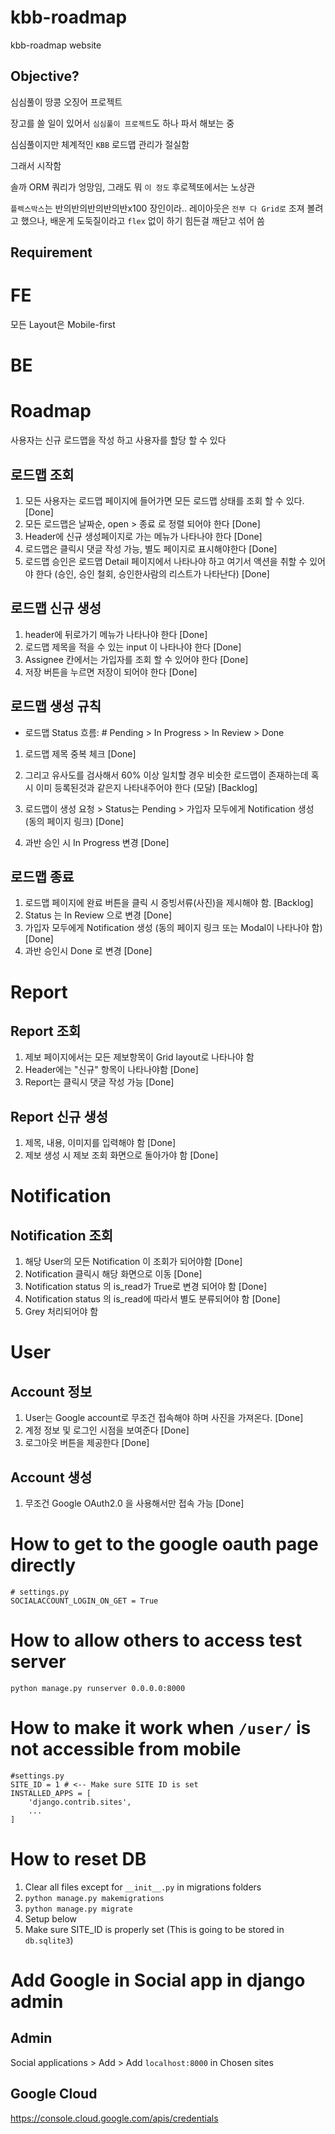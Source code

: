 # kbb-roadmap
kbb-roadmap website

## Objective?
심심풀이 땅콩 오징어 프로젝트

장고를 쓸 일이 있어서 `심심풀이 프로젝트`도 하나 파서 해보는 중

심심풀이지만 체계적인 `KBB` 로드맵 관리가 절실함

그래서 시작함

솔까 ORM 쿼리가 엉망임, 그래도 뭐 `이 정도` 후로젝또에서는 노상관

`플렉스박스`는 반의반의반의반의반x100 장인이라.. 레이아웃은 `전부 다 Grid로` 조져 볼려고 했으나, 배운게 도둑질이라고 `flex` 없이 하기 힘든걸 깨닫고 섞어 씀

## Requirement

# FE
모든 Layout은 Mobile-first


# BE

# Roadmap

사용자는 신규 로드맵을 작성 하고 사용자를 할당 할 수 있다

## 로드맵 조회
1. 모든 사용자는 로드맵 페이지에 들어가면 모든 로드맵 상태를 조회 할 수 있다. [Done]
2. 모든 로드맵은 날짜순, open > 종료 로 정렬 되어야 한다 [Done]
3. Header에 신규 생성페이지로 가는 메뉴가 나타나야 한다 [Done]
4. 로드맵은 클릭시 댓글 작성 가능, 별도 페이지로 표시해야한다 [Done]
5. 로드맵 승인은 로드맵 Detail 페이지에서 나타나야 하고 여기서 액션을 취할 수 있어야 한다 (승인, 승인 철회, 승인한사람의 리스트가 나타난다) [Done]

## 로드맵 신규 생성
1. header에 뒤로가기 메뉴가 나타나야 한다 [Done]
2. 로드맵 제목을 적을 수 있는 input 이 나타나야 한다 [Done]
3. Assignee 칸에서는 가입자를 조회 할 수 있어야 한다 [Done]
4. 저장 버튼을 누르면 저장이 되어야 한다 [Done]


## 로드맵 생성 규칙
* 로드맵 Status 흐름: # Pending > In Progress > In Review > Done

1. 로드맵 제목 중복 체크 [Done]
2. 그리고 유사도를 검사해서 60% 이상 일치할 경우 비슷한 로드맵이 존재하는데 혹시 이미 등록된것과 같은지 나타내주어야 한다 (모달) [Backlog]

2. 로드맵이 생성 요청 > Status는 Pending > 가입자 모두에게 Notification 생성 (동의 페이지 링크) [Done] 
3. 과반 승인 시 In Progress 변경 [Done]

## 로드맵 종료
1. 로드맵 페이지에 완료 버튼을 클릭 시 증빙서류(사진)을 제시해야 함. [Backlog]
2. Status 는 In Review 으로 변경 [Done]
3. 가입자 모두에게 Notification 생성 (동의 페이지 링크 또는 Modal이 나타나야 함)  [Done]
4. 과반 승인시 Done 로 변경 [Done]



# Report

## Report 조회
1. 제보 페이지에서는 모든 제보항목이 Grid layout로 나타나야 함
2. Header에는 "신규" 항목이 나타나야함 [Done]
3. Report는 클릭시 댓글 작성 가능 [Done]

## Report 신규 생성
1. 제목, 내용, 이미지를 입력해야 함 [Done]
2. 제보 생성 시 제보 조회 화면으로 돌아가야 함 [Done]


# Notification

## Notification 조회

1. 해당 User의 모든 Notification 이 조회가 되어야함 [Done]
2. Notification 클릭시 해당 화면으로 이동 [Done]
3. Notification status 의 is_read가 True로 변경 되어야 함 [Done]
4. Notification status 의 is_read에 따라서 별도 분류되어야 함 [Done]
5. Grey 처리되어야 함 



# User

## Account 정보
1. User는 Google account로 무조건 접속해야 하며 사진을 가져온다. [Done]
2. 계정 정보 및 로그인 시점을 보여준다 [Done]
3. 로그아웃 버튼을 제공한다 [Done]

## Account 생성
1. 무조건 Google OAuth2.0 을 사용해서만 접속 가능 [Done]




# How to get to the google oauth page directly
```
# settings.py
SOCIALACCOUNT_LOGIN_ON_GET = True
```

# How to allow others to access test server

```
python manage.py runserver 0.0.0.0:8000
```


# How to make it work when `/user/` is not accessible from mobile
```
#settings.py
SITE_ID = 1 # <-- Make sure SITE ID is set
INSTALLED_APPS = [
    'django.contrib.sites',
    ...
]
```

# How to reset DB

1. Clear all files except for `__init__.py` in migrations folders
2. `python manage.py makemigrations`
3. `python manage.py migrate`
4. Setup below
5. Make sure SITE_ID is properly set (This is going to be stored in `db.sqlite3`)

# Add Google in Social app in django admin

## Admin
Social applications > Add > 
Add `localhost:8000` in Chosen sites


## Google Cloud
https://console.cloud.google.com/apis/credentials